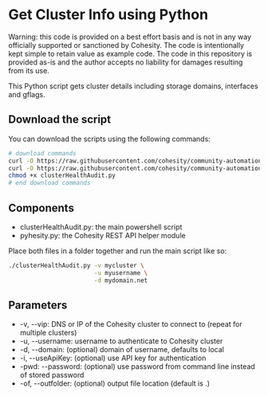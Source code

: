 # Get Cluster Info using Python

Warning: this code is provided on a best effort basis and is not in any way officially supported or sanctioned by Cohesity. The code is intentionally kept simple to retain value as example code. The code in this repository is provided as-is and the author accepts no liability for damages resulting from its use.

This Python script gets cluster details including storage domains, interfaces and gflags.

## Download the script

You can download the scripts using the following commands:

```bash
# download commands
curl -O https://raw.githubusercontent.com/cohesity/community-automation-samples/main/reports/python/clusterHealthAudit/clusterHealthAudit.py
curl -O https://raw.githubusercontent.com/cohesity/community-automation-samples/main/python/pyhesity.py
chmod +x clusterHealthAudit.py
# end download commands
```

## Components

* clusterHealthAudit.py: the main powershell script
* pyhesity.py: the Cohesity REST API helper module

Place both files in a folder together and run the main script like so:

```bash
./clusterHealthAudit.py -v mycluster \
                        -u myusername \
                        -d mydomain.net
```

## Parameters

* -v, --vip: DNS or IP of the Cohesity cluster to connect to (repeat for multiple clusters)
* -u, --username: username to authenticate to Cohesity cluster
* -d, --domain: (optional) domain of username, defaults to local
* -i, --useApiKey: (optional) use API key for authentication
* -pwd: --password: (optional) use password from command line instead of stored password
* -of, --outfolder: (optional) output file location (default is .)
